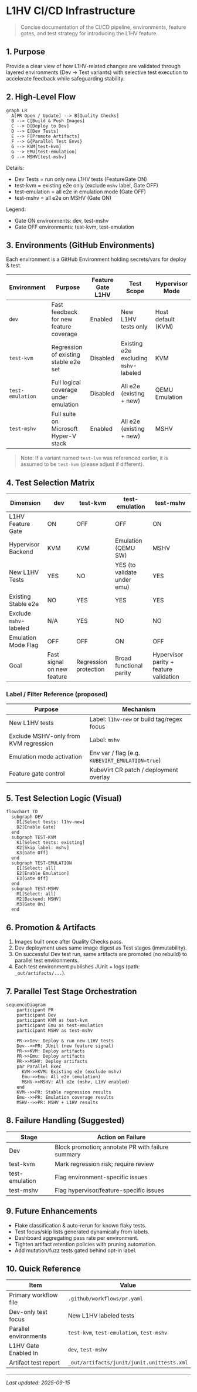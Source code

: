 # L1HV CI/CD Infrastructure

> Concise documentation of the CI/CD pipeline, environments, feature gates, and test strategy for introducing the L1HV feature.

## 1. Purpose
Provide a clear view of how L1HV-related changes are validated through layered environments (Dev -> Test variants) with selective test execution to accelerate feedback while safeguarding stability.

## 2. High-Level Flow

```mermaid
graph LR
  A[PR Open / Update] --> B[Quality Checks]
  B --> C[Build & Push Images]
  C --> D[Deploy to Dev]
  D --> E[Dev Tests]
  E --> F[Promote Artifacts]
  F --> G{Parallel Test Envs}
  G --> KVM[test-kvm]
  G --> EMU[test-emulation]
  G --> MSHV[test-mshv]
```

Details:
- Dev Tests = run only new L1HV tests (FeatureGate ON)
- test-kvm = existing e2e only (exclude `mshv` label, Gate OFF)
- test-emulation = all e2e in emulation mode (Gate OFF)
- test-mshv = all e2e on MSHV (Gate ON)

Legend:
- Gate ON environments: dev, test-mshv
- Gate OFF environments: test-kvm, test-emulation

## 3. Environments (GitHub Environments)
Each environment is a GitHub Environment holding secrets/vars for deploy & test.

| Environment | Purpose | Feature Gate L1HV | Test Scope | Hypervisor Mode |
|-------------|---------|-------------------|------------|-----------------|
| `dev` | Fast feedback for new feature coverage | Enabled | New L1HV tests only | Host default (KVM) |
| `test-kvm` | Regression of existing stable e2e set | Disabled | Existing e2e excluding `mshv`-labeled | KVM |
| `test-emulation` | Full logical coverage under emulation | Disabled | All e2e (existing + new) | QEMU Emulation |
| `test-mshv` | Full suite on Microsoft Hyper-V stack | Enabled | All e2e (existing + new) | MSHV |

> Note: If a variant named `test-lvm` was referenced earlier, it is assumed to be `test-kvm` (please adjust if different).

## 4. Test Selection Matrix

| Dimension | dev | test-kvm | test-emulation | test-mshv |
|-----------|-----|----------|----------------|-----------|
| L1HV Feature Gate | ON | OFF | OFF | ON |
| Hypervisor Backend | KVM | KVM | Emulation (QEMU SW) | MSHV |
| New L1HV Tests | YES | NO | YES (to validate under emu) | YES |
| Existing Stable e2e | NO | YES | YES | YES |
| Exclude `mshv`-labeled | N/A | YES | NO | NO |
| Emulation Mode Flag | OFF | OFF | ON | OFF |
| Goal | Fast signal on new feature | Regression protection | Broad functional parity | Hypervisor parity + feature validation |

### Label / Filter Reference (proposed)
| Purpose | Mechanism |
|---------|-----------|
| New L1HV tests | Label: `l1hv-new` or build tag/regex focus |
| Exclude MSHV-only from KVM regression | Label: `mshv` |
| Emulation mode activation | Env var / flag (e.g. `KUBEVIRT_EMULATION=true`) |
| Feature gate control | KubeVirt CR patch / deployment overlay |

## 5. Test Selection Logic (Visual)

```mermaid
flowchart TD
  subgraph DEV
    D1[Select tests: l1hv-new]
    D2[Enable Gate]
  end
  subgraph TEST-KVM
    K1[Select tests: existing]
    K2[Skip label: mshv]
    K3[Gate Off]
  end
  subgraph TEST-EMULATION
    E1[Select: all]
    E2[Enable Emulation]
    E3[Gate Off]
  end
  subgraph TEST-MSHV
    M1[Select: all]
    M2[Backend: MSHV]
    M3[Gate On]
  end
```

## 6. Promotion & Artifacts
1. Images built once after Quality Checks pass.
2. Dev deployment uses same image digest as Test stages (immutability).
3. On successful Dev test run, same artifacts are promoted (no rebuild) to parallel test environments.
4. Each test environment publishes JUnit + logs (path: `_out/artifacts/...`).

## 7. Parallel Test Stage Orchestration

```mermaid
sequenceDiagram
    participant PR
    participant Dev
    participant KVM as test-kvm
    participant Emu as test-emulation
    participant MSHV as test-mshv

    PR->>Dev: Deploy & run new L1HV tests
    Dev-->>PR: JUnit (new feature signal)
    PR->>KVM: Deploy artifacts
    PR->>Emu: Deploy artifacts
    PR->>MSHV: Deploy artifacts
    par Parallel Exec
      KVM->>KVM: Existing e2e (exclude mshv)
      Emu->>Emu: All e2e (emulation)
      MSHV->>MSHV: All e2e (mshv, L1HV enabled)
    end
    KVM-->>PR: Stable regression results
    Emu-->>PR: Emulation coverage results
    MSHV-->>PR: MSHV + L1HV results
```

## 8. Failure Handling (Suggested)
| Stage | Action on Failure |
|-------|-------------------|
| Dev | Block promotion; annotate PR with failure summary |
| test-kvm | Mark regression risk; require review |
| test-emulation | Flag environment-specific issues |
| test-mshv | Flag hypervisor/feature-specific issues |

## 9. Future Enhancements
- Flake classification & auto-rerun for known flaky tests.
- Test focus/skip lists generated dynamically from labels.
- Dashboard aggregating pass rate per environment.
- Tighten artifact retention policies with pruning automation.
- Add mutation/fuzz tests gated behind opt-in label.

## 10. Quick Reference
| Item | Value |
|------|-------|
| Primary workflow file | `.github/workflows/pr.yaml` |
| Dev-only test focus | New L1HV labeled tests |
| Parallel environments | `test-kvm`, `test-emulation`, `test-mshv` |
| L1HV Gate Enabled In | `dev`, `test-mshv` |
| Artifact test report | `_out/artifacts/junit/junit.unittests.xml` |

---
_Last updated: 2025-09-15_
